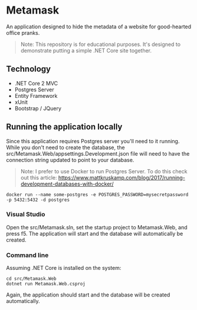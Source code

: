 # Metamask

An application designed to hide the metadata of a website for good-hearted office pranks.

> Note: This repository is for educational purposes. It's designed to demonstrate putting a simple .NET Core site together.

## Technology

* .NET Core 2 MVC
* Postgres Server
* Entity Framework
* xUnit
* Bootstrap / JQuery

## Running the application locally

Since this application requires Postgres server you'll need to it running. While you don't need to create the database, the src/Metamask.Web/appsettings.Development.json file will need to have the connection string updated to point to your database.

> Note: I prefer to use Docker to run Postgres Server. To do this check out this article: https://www.mattkruskamp.com/blog/2017/running-development-databases-with-docker/

```
docker run --name some-postgres -e POSTGRES_PASSWORD=mysecretpassword -p 5432:5432 -d postgres
```

### Visual Studio

Open the src/Metamask.sln, set the startup project to Metamask.Web, and press f5. The application will start and the database will automatically be created.

### Command line

Assuming .NET Core is installed on the system:

```
cd src/Metamask.Web
dotnet run Metamask.Web.csproj
```

Again, the application should start and the database will be created automatically.